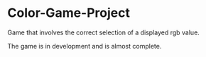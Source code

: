 # Color-Game-Project
Game that involves the correct selection of a displayed rgb value.

The game is in development and is almost complete.
